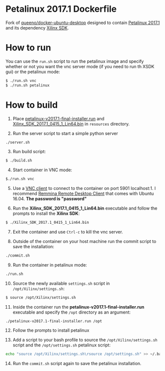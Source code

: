 # Petalinux 2017.1 Dockerfile

Fork of [queeno/docker-ubuntu-desktop](https://github.com/queeno/docker-ubuntu-desktop) designed to contain [Petalinux 2017.1](http://www.wiki.xilinx.com/PetaLinux+Getting+Started) and its dependency [Xilinx SDK](https://www.xilinx.com/products/design-tools/embedded-software/sdk.html).

# How to run

You can use the ```run.sh``` script to run the petalinux image and specify whether or not you want the vnc server mode (if you need to run th XSDK gui) or the petalinux mode:

```bash
$ ./run.sh vnc
$ ./run.sh petalinux
```

# How to build

1. Place [petalinux-v2017.1-final-installer.run](https://www.xilinx.com/member/forms/download/xef.html?filename=petalinux-v2017.1-final-installer.run&akdm=1) and [Xilinx_SDK_2017.1_0415_1_Lin64.bin](https://www.xilinx.com/support/download/index.html/content/xilinx/en/downloadNav/vivado-design-tools/2017-1.html) in ```resources``` directory.

2. Run the server script to start a simple python server

```bash
./server.sh
```

3. Run build script:

```bash
$ ./build.sh
```

4. Start container in VNC mode:
```bash
$./run.sh vnc
```

5. Use a [VNC client](https://help.ubuntu.com/community/VNC/Clients) to connect to the container on port 5901 localhost:1.  I recommend [Remmina Remote Desktop Client](https://www.remmina.org/wp/) that comes with Ubuntu 16.04. **The password is "password"**

6. Run the **Xilinx_SDK_2017.1_0415_1_Lin64.bin** executable and follow the prompts to install the **Xilinx SDK**:

```bash
$ ./Xilinx_SDK_2017.1_0415_1_Lin64.bin
```

7. Exit the container and use ```Ctrl-c``` to kill the vnc server.

8. Outside of the container on your host machine run the commit script to save the installation:

```bash
./commit.sh
```

9. Run the container in petalinux mode:

```bash
./run.sh
```

10. Source the newly available ```settings.sh``` script in ```/opt/Xilinx/settings.sh```:

```bash
$ source /opt/Xilinx/settings.sh
```

11. Inside the container run the **petalinux-v2017.1-final-installer.run** executable and specify the ```/opt``` directory as an argument:
```
./petalinux-v2017.1-final-installer.run /opt
```

12. Follow the prompts to install petalinux

13. Add a script to your bash profile to source the ```/opt/Xilinx/settings.sh``` script and the ```/opt/settings.sh``` petalinux script:

```bash
echo "source /opt/Xilinx/settings.sh\rsource /opt/settings.sh" >> ~/.bashrc
```

14. Run the ```commit.sh``` script again to save the petalinux installation.
